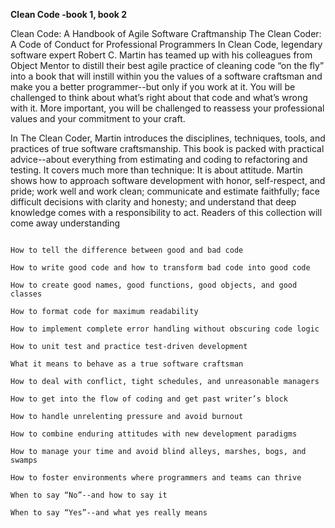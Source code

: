**Clean Code -book 1, book 2**

Clean Code: A Handbook of Agile Software Craftmanship
The Clean Coder: A Code of Conduct for Professional Programmers
In Clean Code, legendary software expert Robert C. Martin has teamed up with his colleagues from Object Mentor to distill their best agile practice of cleaning code “on the fly” into a book that will instill within you the values of a software craftsman and make you a better programmer--but only if you work at it. You will be challenged to think about what’s right about that code and what’s wrong with it. More important, you will be challenged to reassess your professional values and your commitment to your craft.

 

In The Clean Coder, Martin introduces the disciplines, techniques, tools, and practices of true software craftsmanship. This book is packed with practical advice--about everything from estimating and coding to refactoring and testing. It covers much more than technique: It is about attitude. Martin shows how to approach software development with honor, self-respect, and pride; work well and work clean; communicate and estimate faithfully; face difficult decisions with clarity and honesty; and understand that deep knowledge comes with a responsibility to act.
Readers of this collection will come away understanding

```ascii

How to tell the difference between good and bad code

How to write good code and how to transform bad code into good code

How to create good names, good functions, good objects, and good classes

How to format code for maximum readability

How to implement complete error handling without obscuring code logic

How to unit test and practice test-driven development

What it means to behave as a true software craftsman

How to deal with conflict, tight schedules, and unreasonable managers

How to get into the flow of coding and get past writer’s block

How to handle unrelenting pressure and avoid burnout

How to combine enduring attitudes with new development paradigms

How to manage your time and avoid blind alleys, marshes, bogs, and swamps

How to foster environments where programmers and teams can thrive

When to say “No”--and how to say it

When to say “Yes”--and what yes really means
```